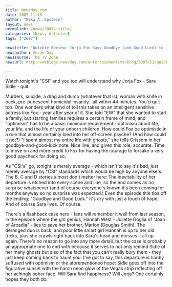 ```yaml
---
title: Newsday.com
date: 2007-11-15
author: "Mika A. Epstein"
layout: news
permalink: /news/2007/:title/
categories: [News, Articles]
tags: ["2007"]

newstitle: "Quickie Review: Jorja Fox Says Goodbye (and Good Luck) to 'CSI'"
newsauthor: Verne Gay
newssource: The TV Zone
newsurl: http://weblogs.newsday.com/entertainment/tv/blog/2007/11/quicke\_review\_jorja\_fox\_says_g.html

---
```

Watch tonight's "CSI" and you too will understand why Jorja Fox - Sara Sidle - quit.

Murders, suicide, a drag and dump (whatever that is), woman with knife in back, pre-pubescent homicidal insanity...all within 44 minutes. You'd quit too. One wonders what kind of toll this takes on an intelligent sensitive actress like Fox - year after year of it. She told "EW" that she wanted to start a family, but starting families requires a certain frame of mind, and "optimism" has to be a basic minimum requirement - optimism about life, your life, and the life of your unborn children. How could Fox be optimistic in a role that almost certainly bled into her off-screen psyche? (And how could it not?) "I spent almost my entire life with ghosts," she tells Grissom in her goodbye-and-good-luck note. Nice line, and given this role, accurate. Time to move on and more credit to Fox for having the courage to forsake a very good paycheck for doing so.

As "CSI's" go, tonight is merely average - which isn't to say it's bad, just merely average by "CSI" standards which would be high by anyone else's. The B, C and D stories almost don't matter here: The inevitability of her departure is etched into every scene and line, so the end comes as no surprise whatsoever (and of course everyone's known it's been coming for months anyway so no surprise was expected.) Even the episode title tips off the ending: "Goodbye and Good Luck." It's dry with just a touch of hope. And of course Sara lives. Of course.

There's a flashback case here - fans will remember it well from last season, in the episode where the girl genius, Hannah West - Juliette Goglia of "Joan of Arcadia" - lies to save her brother, Marlon (Douglas Smith). The deranged duo is back, and poor little smart girl Hannah is up to her old tricks, plus she crawls right back into Sara's head and messes it all up again. There's no reason to go into any more detail, but the case is probably an appropriate one to end with because it serves to not only remind Sidle of her many ghosts but also of the fact that you can't really bury them - they just keep coming back to haunt you. I've got to say, this departure is hardly suffused with optimism or the aforementioned hope: Sidle goes off into the figurative sunset with the harsh neon glow of the Vegas strip reflecting off her achingly sober face. Will Sara find happiness? Will Jorja? One certainly hopes they both do.

